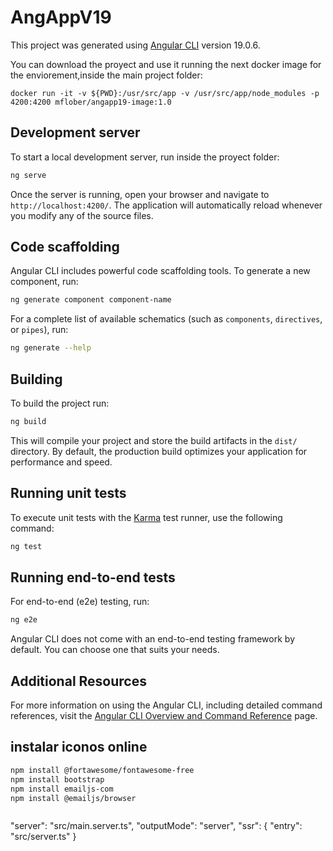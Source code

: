 # AngAppV19

This project was generated using [Angular CLI](https://github.com/angular/angular-cli) version 19.0.6.

You can download the proyect and use it running the next docker image for the enviorement,inside the main project folder:

```
docker run -it -v ${PWD}:/usr/src/app -v /usr/src/app/node_modules -p 4200:4200 mflober/angapp19-image:1.0
```

## Development server

To start a local development server, run inside the proyect folder:

```bash
ng serve
```

Once the server is running, open your browser and navigate to `http://localhost:4200/`. The application will automatically reload whenever you modify any of the source files.

## Code scaffolding

Angular CLI includes powerful code scaffolding tools. To generate a new component, run:

```bash
ng generate component component-name
```

For a complete list of available schematics (such as `components`, `directives`, or `pipes`), run:

```bash
ng generate --help
```

## Building

To build the project run:

```bash
ng build
```

This will compile your project and store the build artifacts in the `dist/` directory. By default, the production build optimizes your application for performance and speed.

## Running unit tests

To execute unit tests with the [Karma](https://karma-runner.github.io) test runner, use the following command:

```bash
ng test
```

## Running end-to-end tests

For end-to-end (e2e) testing, run:

```bash
ng e2e
```

Angular CLI does not come with an end-to-end testing framework by default. You can choose one that suits your needs.

## Additional Resources

For more information on using the Angular CLI, including detailed command references, visit the [Angular CLI Overview and Command Reference](https://angular.dev/tools/cli) page.

## instalar iconos online
```bash
npm install @fortawesome/fontawesome-free
npm install bootstrap
npm install emailjs-com
npm install @emailjs/browser



```

"server": "src/main.server.ts",
            "outputMode": "server",
            "ssr": {
              "entry": "src/server.ts"
            }